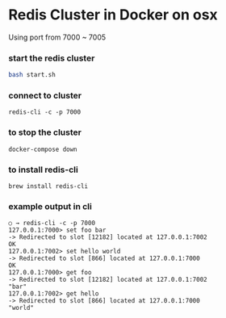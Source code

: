 # Redis Cluster in Docker on osx

Using port from 7000 ~ 7005

### start the redis cluster

```bash
bash start.sh
```

### connect to cluster

```
redis-cli -c -p 7000
```

### to stop the cluster
```
docker-compose down
```

### to install redis-cli 
```
brew install redis-cli
```

### example output in cli

```
○ → redis-cli -c -p 7000
127.0.0.1:7000> set foo bar
-> Redirected to slot [12182] located at 127.0.0.1:7002
OK
127.0.0.1:7002> set hello world
-> Redirected to slot [866] located at 127.0.0.1:7000
OK
127.0.0.1:7000> get foo
-> Redirected to slot [12182] located at 127.0.0.1:7002
"bar"
127.0.0.1:7002> get hello
-> Redirected to slot [866] located at 127.0.0.1:7000
"world"
```

